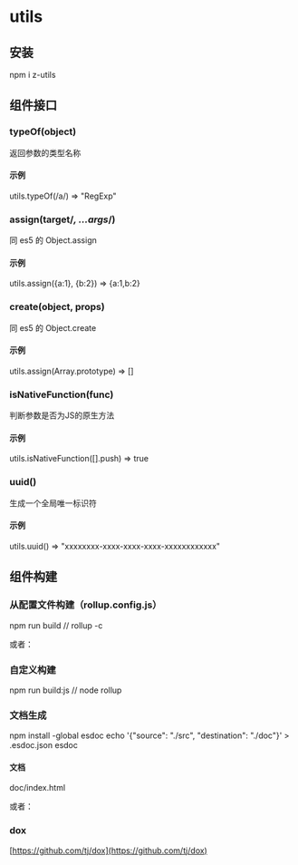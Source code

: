 # utils

## 安装
npm i z-utils

## 组件接口

### typeOf(object)
返回参数的类型名称

#### 示例
utils.typeOf(/a/) => "RegExp"

### assign(target/*, ...args*/)
同 es5 的 Object.assign

#### 示例
utils.assign({a:1}, {b:2}) => {a:1,b:2}

### create(object, props)
同 es5 的 Object.create

#### 示例
utils.assign(Array.prototype) => []

### isNativeFunction(func)
判断参数是否为JS的原生方法

#### 示例
utils.isNativeFunction([].push) => true

### uuid()
生成一个全局唯一标识符

#### 示例
utils.uuid() => "xxxxxxxx-xxxx-xxxx-xxxx-xxxxxxxxxxxx"

## 组件构建

### 从配置文件构建（rollup.config.js）
npm run build // rollup -c

或者：

### 自定义构建
npm run build:js // node rollup

### 文档生成
npm install -global esdoc
echo '{"source": "./src", "destination": "./doc"}' > .esdoc.json
esdoc
#### 文档
doc/index.html

或者：

### dox
[https://github.com/tj/dox](https://github.com/tj/dox)
